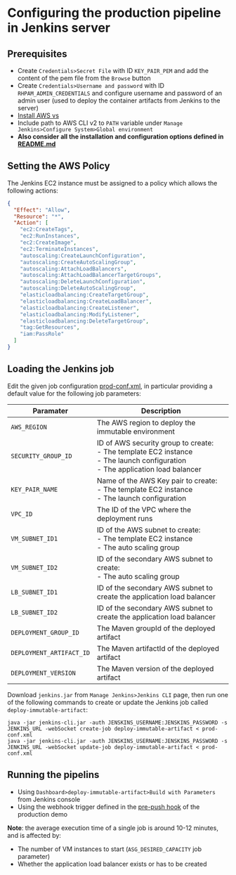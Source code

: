 # Configuring the production pipeline in Jenkins server
## Prerequisites
* Create `Credentials>Secret File` with ID `KEY_PAIR_PEM` and add the content of the pem file from the `Browse` button
* Create `Credentials>Username and password` with ID `RHPAM_ADMIN_CREDENTIALS` and configure username and password of an 
admin user (used to deploy the container artifacts from Jenkins to the server)
* [Install AWS vs](https://docs.aws.amazon.com/cli/latest/userguide/getting-started-install.html)
* Include path to AWS CLI v2 to `PATH` variable under `Manage Jenkins>Configure System>Global environment`
* **Also consider all the installation and configuration options defined in [README.md](./README.md)**  

## Setting the AWS Policy
The Jenkins EC2 instance must be assigned to a policy which allows the following actions:
```json
{
  "Effect": "Allow",
  "Resource": "*",
  "Action": [
    "ec2:CreateTags",
    "ec2:RunInstances",
    "ec2:CreateImage",
    "ec2:TerminateInstances",
    "autoscaling:CreateLaunchConfiguration",
    "autoscaling:CreateAutoScalingGroup",
    "autoscaling:AttachLoadBalancers",
    "autoscaling:AttachLoadBalancerTargetGroups",
    "autoscaling:DeleteLaunchConfiguration",
    "autoscaling:DeleteAutoScalingGroup",
    "elasticloadbalancing:CreateTargetGroup",
    "elasticloadbalancing:CreateLoadBalancer",
    "elasticloadbalancing:CreateListener",
    "elasticloadbalancing:ModifyListener",
    "elasticloadbalancing:DeleteTargetGroup",
    "tag:GetResources",
    "iam:PassRole"
  ]
}
```

## Loading the Jenkins job
Edit the given job configuration [prod-conf.xml](./prod-conf.xml), in particular providing a default value for 
the following job parameters:

| Paramater | Description|
|------|-----|
| `AWS_REGION` | The AWS region to deploy the immutable environment|
| `SECURITY_GROUP_ID` | ID of AWS security group to create:</br>- The template EC2 instance</br>- The launch configuration</br>- The application load balancer|
| `KEY_PAIR_NAME` | Name of the AWS Key pair to create:</br>- The template EC2 instance</br>- The launch configuration|
| `VPC_ID` | The ID of the VPC where the deployment runs|
| `VM_SUBNET_ID1` | ID of the AWS subnet to create:</br>- The template EC2 instance</br>- The auto scaling group|
| `VM_SUBNET_ID2` | ID of the secondary AWS subnet to create:</br>- The auto scaling group|
| `LB_SUBNET_ID1` | ID of the secondary AWS subnet to create the application load balancer|
| `LB_SUBNET_ID2` | ID of the secondary AWS subnet to create the application load balancer|
| `DEPLOYMENT_GROUP_ID` | The Maven groupId of the deployed artifact|
| `DEPLOYMENT_ARTIFACT_ID` | The Maven artifactId of the deployed artifact|
| `DEPLOYMENT_VERSION` | The Maven version of the deployed artifact|

Download `jenkins.jar` from `Manage Jenkins>Jenkins CLI` page, then run one of the following commands to create or update the 
Jenkins job called `deploy-immutable-artifact`:

```shell
java -jar jenkins-cli.jar -auth JENSKINS_USERNAME:JENSKINS_PASSWORD -s JENKINS_URL -webSocket create-job deploy-immutable-artifact < prod-conf.xml
java -jar jenkins-cli.jar -auth JENSKINS_USERNAME:JENSKINS_PASSWORD -s JENKINS_URL -webSocket update-job deploy-immutable-artifact < prod-conf.xml
```

## Running the pipelins
* Using `Dashboard>deploy-immutable-artifact>Build with Parameters` from Jenkins console
* Using the webhook trigger defined in the [pre-push hook](../demo-prod-env/README.md#configure-pre-push-hook)
of the production demo

**Note**: the average execution time of a single job is around 10-12 minutes, and is affected by:
* The number of VM instances to start (`ASG_DESIRED_CAPACITY` job parameter)
* Whether the application load balancer exists or has to be created
 

